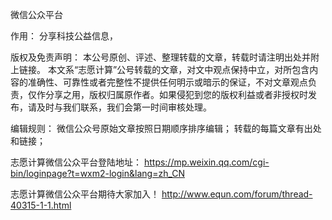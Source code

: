 微信公众平台

作用：
分享科技公益信息，

版权及免责声明：
本公号原创、评述、整理转载的文章，转载时请注明出处并附上链接。
本文系“志愿计算”公号转载的文章，对文中观点保持中立，对所包含内容的准确性、可靠性或者完整性不提供任何明示或暗示的保证，不对文章观点负责，仅作分享之用，版权归属原作者。如果侵犯到您的版权利益或者非授权时发布，请及时与我们联系，我们会第一时间审核处理。

编辑规则：
微信公众号原始文章按照日期顺序排序编辑；
转载的每篇文章有出处和链接；


志愿计算微信公众平台登陆地址：
https://mp.weixin.qq.com/cgi-bin/loginpage?t=wxm2-login&lang=zh_CN

志愿计算微信公众平台期待大家加入！
http://www.equn.com/forum/thread-40315-1-1.html